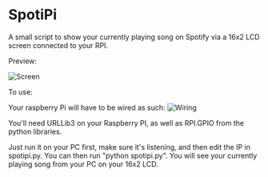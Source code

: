 SpotiPi
=======

A small script to show your currently playing song on Spotify via a 16x2 LCD screen connected to your RPI.

Preview: 

![Screen](http://i.imgur.com/aAUOvfc.png)

To use:

Your raspberry Pi will have to be wired as such:
![Wiring](http://learn.adafruit.com/system/assets/assets/000/001/729/medium800/pi-char-lcd.gif?1345220594)

You'll need URLLib3 on your Raspberry PI, as well as RPI.GPIO from the python libraries.

Just run it on your PC first, make sure it's listening, and then edit the IP in spotipi.py.
You can then run "python spotipi.py". You will see your currently playing song from your PC on your 16x2 LCD.
